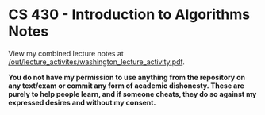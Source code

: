 # CS 430 - Introduction to Algorithms Notes

View my combined lecture notes at [/out/lecture_activites/washington_lecture_activity.pdf](/out/lecture_activites/washington_lecture_activity.pdf).

**You do not have my permission to use anything from the repository on any text/exam or commit any form of academic dishonesty. These are purely to help people learn, and if someone cheats, they do so against my expressed desires and without my consent.**